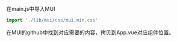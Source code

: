 在main.js中导入MUI

```javascript
import './lib/mui/css/mui.min.css'
```

在MUI的github中找到对应需要的内容，拷贝到App.vue对应组件位置。

